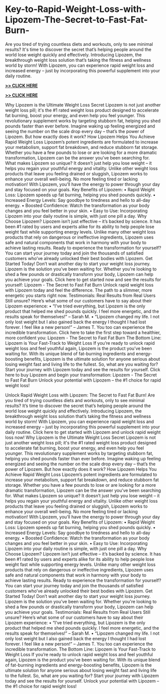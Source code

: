 # Key-to-Rapid-Weight-Loss-with-Lipozem-The-Secret-to-Fast-Fat-Burn-
Are you tired of trying countless diets and workouts, only to see minimal results? It's time to discover the secret that’s helping people around the world lose weight quickly and effectively. Introducing Lipozem, the breakthrough weight loss solution that’s taking the fitness and wellness world by storm! With Lipozem, you can experience rapid weight loss and increased energy – just by incorporating this powerful supplement into your daily routine.

**[>> CLICK HERE](https://maxpointmedia.com/click?pid=6837&offer_id=3000)**

**[>> CLICK HERE](https://maxpointmedia.com/click?pid=6837&offer_id=3000)**

Why Lipozem is the Ultimate Weight Loss Secret
Lipozem is not just another weight loss pill; it's the #1 rated weight loss product designed to accelerate fat burning, boost your energy, and even help you feel younger. This revolutionary supplement works by targeting stubborn fat, helping you shed pounds faster than ever before. Imagine waking up feeling energized and seeing the number on the scale drop every day – that’s the power of Lipozem.
But how exactly does it work?
How Lipozem Helps You Achieve Rapid Weight Loss
Lipozem’s potent ingredients are formulated to increase your metabolism, support fat breakdown, and reduce stubborn fat storage. Whether you have a few pounds to lose or are looking for a more dramatic transformation, Lipozem can be the answer you’ve been searching for.
What makes Lipozem so unique? It doesn’t just help you lose weight – it helps you regain your youthful energy and vitality. Unlike other weight loss products that leave you feeling drained or sluggish, Lipozem works to enhance your overall well-being. No more feeling tired or lacking motivation! With Lipozem, you’ll have the energy to power through your day and stay focused on your goals.
Key Benefits of Lipozem:
•	Rapid Weight Loss: Lipozem speeds up fat burning, helping you shed pounds quickly.
•	Increased Energy Levels: Say goodbye to tiredness and hello to all-day energy.
•	Boosted Confidence: Watch the transformation as your body changes and you feel better in your skin.
•	Easy to Use: Incorporating Lipozem into your daily routine is simple, with just one pill a day.
Why Choose Lipozem?
Lipozem isn’t just effective – it’s backed by science. It has been #1 rated by users and experts alike for its ability to help people lose weight fast while supporting energy levels. Unlike many other weight loss products that rely on dangerous or ineffective ingredients, Lipozem uses safe and natural components that work in harmony with your body to achieve lasting results.
Ready to experience the transformation for yourself? You can start your journey today and join the thousands of satisfied customers who’ve already unlocked their best bodies with Lipozem.
Get Started Today!
Don’t wait another day to start your weight loss journey. Lipozem is the solution you’ve been waiting for. Whether you're looking to shed a few pounds or drastically transform your body, Lipozem can help you achieve your goals.
Click here to get started now and see the results for yourself: Lipozem - The Secret to Fast Fat Burn
Unlock rapid weight loss with Lipozem today and feel the difference. The path to a slimmer, more energetic you starts right now.
Testimonials: Real Results from Real Users
Still unsure? Here’s what some of our customers have to say about their Lipozem experience:
•	“I’ve tried everything, but Lipozem is the only product that helped me shed pounds quickly. I feel more energetic, and the results speak for themselves!” – Sarah M.
•	“Lipozem changed my life. I not only lost weight but I also gained back the energy I thought I had lost forever. I feel like a new person!” – James T.
You too can experience the incredible transformation. Click here to take the first step toward a healthier, more confident you: Lipozem - The Secret to Fast Fat Burn
The Bottom Line: Lipozem is Your Fast-Track to Weight Loss
If you’re ready to unlock rapid weight loss and feel youthful again, Lipozem is the product you’ve been waiting for. With its unique blend of fat-burning ingredients and energy-boosting benefits, Lipozem is the ultimate solution for anyone serious about losing weight fast and living life to the fullest.
So, what are you waiting for? Start your journey with Lipozem today and see the results for yourself.
Click here to buy Lipozem and begin your transformation: Lipozem - The Secret to Fast Fat Burn
Unlock your potential with Lipozem – the #1 choice for rapid weight loss!




Unlock Rapid Weight Loss with Lipozem: The Secret to Fast Fat Burn!
Are you tired of trying countless diets and workouts, only to see minimal results? It’s time to discover the secret that’s helping people around the world lose weight quickly and effectively. Introducing Lipozem, the breakthrough weight loss solution that’s taking the fitness and wellness world by storm! With Lipozem, you can experience rapid weight loss and increased energy – just by incorporating this powerful supplement into your daily routine.
Click here to get started with Lipozem and unlock rapid weight loss now!
Why Lipozem is the Ultimate Weight Loss Secret
Lipozem is not just another weight loss pill; it's the #1 rated weight loss product designed to accelerate fat burning, boost your energy, and even help you feel younger. This revolutionary supplement works by targeting stubborn fat, helping you shed pounds faster than ever before. Imagine waking up feeling energized and seeing the number on the scale drop every day – that’s the power of Lipozem.
But how exactly does it work?
How Lipozem Helps You Achieve Rapid Weight Loss
Lipozem’s potent ingredients are formulated to increase your metabolism, support fat breakdown, and reduce stubborn fat storage. Whether you have a few pounds to lose or are looking for a more dramatic transformation, Lipozem can be the answer you’ve been searching for.
What makes Lipozem so unique? It doesn’t just help you lose weight – it helps you regain your youthful energy and vitality. Unlike other weight loss products that leave you feeling drained or sluggish, Lipozem works to enhance your overall well-being. No more feeling tired or lacking motivation! With Lipozem, you’ll have the energy to power through your day and stay focused on your goals.
Key Benefits of Lipozem:
•	Rapid Weight Loss: Lipozem speeds up fat burning, helping you shed pounds quickly.
•	Increased Energy Levels: Say goodbye to tiredness and hello to all-day energy.
•	Boosted Confidence: Watch the transformation as your body changes and you feel better in your skin.
•	Easy to Use: Incorporating Lipozem into your daily routine is simple, with just one pill a day.
Why Choose Lipozem?
Lipozem isn’t just effective – it’s backed by science. It has been #1 rated by users and experts alike for its ability to help people lose weight fast while supporting energy levels. Unlike many other weight loss products that rely on dangerous or ineffective ingredients, Lipozem uses safe and natural components that work in harmony with your body to achieve lasting results.
Ready to experience the transformation for yourself? You can start your journey today and join the thousands of satisfied customers who’ve already unlocked their best bodies with Lipozem.
Get Started Today!
Don’t wait another day to start your weight loss journey. Lipozem is the solution you’ve been waiting for. Whether you're looking to shed a few pounds or drastically transform your body, Lipozem can help you achieve your goals.
Testimonials: Real Results from Real Users
Still unsure? Here’s what some of our customers have to say about their Lipozem experience:
•	“I’ve tried everything, but Lipozem is the only product that helped me shed pounds quickly. I feel more energetic, and the results speak for themselves!” – Sarah M.
•	“Lipozem changed my life. I not only lost weight but I also gained back the energy I thought I had lost forever. I feel like a new person!” – James T.
You too can experience the incredible transformation. 
The Bottom Line: Lipozem is Your Fast-Track to Weight Loss
If you’re ready to unlock rapid weight loss and feel youthful again, Lipozem is the product you’ve been waiting for. With its unique blend of fat-burning ingredients and energy-boosting benefits, Lipozem is the ultimate solution for anyone serious about losing weight fast and living life to the fullest.
So, what are you waiting for? Start your journey with Lipozem today and see the results for yourself.
Unlock your potential with Lipozem – the #1 choice for rapid weight loss!


